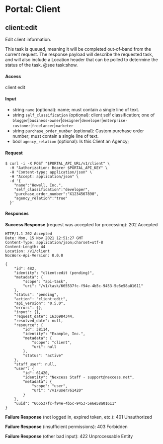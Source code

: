 # Portal: Client

## client:edit
Edit client information.

This task is queued, meaning it will be completed out-of-band from the current request. The response payload will describe the requested task, and will also include a Location header that can be polled to determine the status of the task. @see task:show.

#### Access
client edit

#### Input
- string `name` (optional): name; must contain a single line of text.
- string `self_classification` (optional): client self classification; one of `blogger`|`business-owner`|`designer`|`developer`|`enterprise-customer`|`freelancer`|`marketer`
- string `purchase_order_number` (optional): Custom purchase order number; must contain a single line of text.
- bool `agency_relation` (optional): Is this Client an Agency;

#### Request
```
$ curl -i -X POST "$PORTAL_API_URL/v1/client" \
  -H "Authorization: Bearer $PORTAL_API_KEY" \
  -H "Content-type: application/json" \
  -H "Accept: application/json" \
  -d '{
    "name":"Howell, Inc.",
    "self_classification":"developer",
    "purchase_order_number":"X1234567890",
    "agency_relation":"true"
  }'
```

#### Responses
**Success Response** (request was accepted for processing): 202 Accepted
```
HTTP/1.1 202 Accepted
Date: Mon, 15 Nov 2021 12:51:27 GMT
Content-Type: application/json;charset=utf-8
Content-Length: 44
Location: /v1/client
NocWorx-Api-Version: 0.0.0

{
    "id": 482,
    "identity": "client:edit (pending)",
    "metadata": {
        "scope": "api-task",
        "uri": "/v1/task/665537fc-f94e-4b5c-9453-5e6e58a01611"
    },
    "status": "pending",
    "action": "client:edit",
    "api_version": "0.5.0",
    "errors": {},
    "input": {},
    "request_date": 1636984344,
    "resolved_date": null,
    "resource": {
        "id": 38114,
        "identity": "Example, Inc.",
        "metadata": {
            "scope": "client",
            "uri": null
        },
        "status": "active"
    },
    "staff_user": null,
    "user": {
        "id": 61420,
        "identity": "Nexcess Staff - support@nexcess.net",
        "metadata": {
            "scope": "user",
            "uri": "/v1/user/61420"
        }
    },
    "uuid": "665537fc-f94e-4b5c-9453-5e6e58a01611"
}
```

**Failure Response** (not logged in, expired token, etc.): 401 Unauthorized

**Failure Response** (insufficient permissions): 403 Forbidden

**Failure Response** (other bad input): 422 Unprocessable Entity
